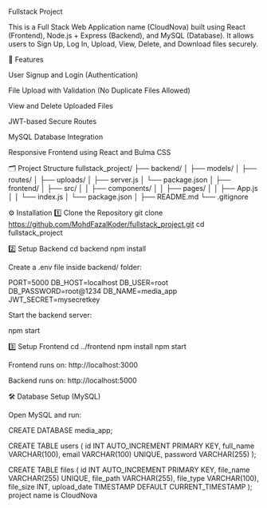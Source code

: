 Fullstack Project

This is a Full Stack Web Application name (CloudNova) built using React (Frontend), Node.js + Express (Backend), and MySQL (Database).
It allows users to Sign Up, Log In, Upload, View, Delete, and Download files securely.

🚀 Features

User Signup and Login (Authentication)

File Upload with Validation (No Duplicate Files Allowed)

View and Delete Uploaded Files

JWT-based Secure Routes

MySQL Database Integration

Responsive Frontend using React and Bulma CSS

🗂️ Project Structure
fullstack_project/
├── backend/
│   ├── models/
│   ├── routes/
│   ├── uploads/
│   ├── server.js
│   └── package.json
│
├── frontend/
│   ├── src/
│   │   ├── components/
│   │   ├── pages/
│   │   ├── App.js
│   │   └── index.js
│   └── package.json
│
├── README.md
└── .gitignore

⚙️ Installation
1️⃣ Clone the Repository
git clone https://github.com/MohdFazalKoder/fullstack_project.git
cd fullstack_project

2️⃣ Setup Backend
cd backend
npm install


Create a .env file inside backend/ folder:

PORT=5000
DB_HOST=localhost
DB_USER=root
DB_PASSWORD=root@1234
DB_NAME=media_app
JWT_SECRET=mysecretkey


Start the backend server:

npm start

3️⃣ Setup Frontend
cd ../frontend
npm install
npm start


Frontend runs on: http://localhost:3000

Backend runs on: http://localhost:5000

🛠️ Database Setup (MySQL)

Open MySQL and run:

CREATE DATABASE media_app;

CREATE TABLE users (
  id INT AUTO_INCREMENT PRIMARY KEY,
  full_name VARCHAR(100),
  email VARCHAR(100) UNIQUE,
  password VARCHAR(255)
);

CREATE TABLE files (
  id INT AUTO_INCREMENT PRIMARY KEY,
  file_name VARCHAR(255) UNIQUE,
  file_path VARCHAR(255),
  file_type VARCHAR(100),
  file_size INT,
  upload_date TIMESTAMP DEFAULT CURRENT_TIMESTAMP
); project name is CloudNova